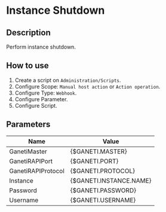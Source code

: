# Instance Shutdown

## Description

Perform instance shutdown.

## How to use

1. Create a script on `Administration/Scripts`.
2. Configure Scope: `Manual host action` or `Action operation`.
3. Configure Type: `Webhook`.
4. Configure Parameter.
5. Configure Script.

## Parameters

|Name|Value|
|----|-----|
|GanetiMaster|{$GANETI.MASTER}|
|GanetiRAPIPort|{$GANETI.PORT}|
|GanetiRAPIProtocol|{$GANETI.PROTOCOL}|
|Instance|{$GANETI.INSTANCE.NAME}|
|Password|{$GANETI.PASSWORD}|
|Username|{$GANETI.USERNAME}|